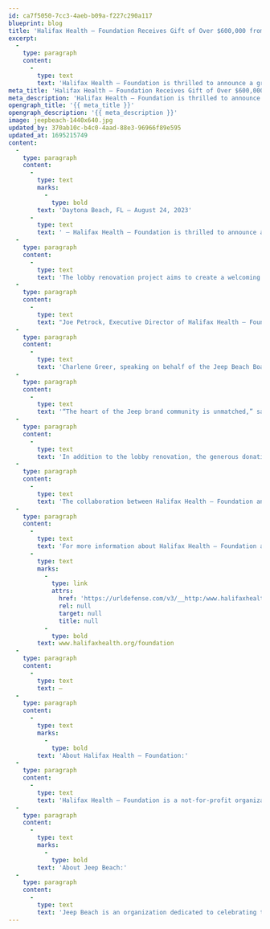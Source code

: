 ```yaml
---
id: ca7f5050-7cc3-4aeb-b09a-f227c290a117
blueprint: blog
title: 'Halifax Health – Foundation Receives Gift of Over $600,000 from Jeep Beach Organization for Renovation of Behavioral Services Lobby'
excerpt:
  -
    type: paragraph
    content:
      -
        type: text
        text: 'Halifax Health – Foundation is thrilled to announce a groundbreaking philanthropic partnership with the Jeep Beach organization, who have generously donated over $600,000 to fund the renovation of the lobby at Halifax Health – Behavioral Services.'
meta_title: 'Halifax Health – Foundation Receives Gift of Over $600,000'
meta_description: 'Halifax Health – Foundation is thrilled to announce a groundbreaking philanthropic partnership with the Jeep Beach organization.'
opengraph_title: '{{ meta_title }}'
opengraph_description: '{{ meta_description }}'
image: jeepbeach-1440x640.jpg
updated_by: 370ab10c-b4c0-4aad-88e3-96966f89e595
updated_at: 1695215749
content:
  -
    type: paragraph
    content:
      -
        type: text
        marks:
          -
            type: bold
        text: 'Daytona Beach, FL – August 24, 2023'
      -
        type: text
        text: ' – Halifax Health – Foundation is thrilled to announce a groundbreaking philanthropic partnership with the Jeep Beach organization, who have generously donated over $600,000 to fund the renovation of the lobby at Halifax Health – Behavioral Services. This transformative gift will not only enhance the physical space but also contribute to the development of crucial mental health counseling programming.'
  -
    type: paragraph
    content:
      -
        type: text
        text: 'The lobby renovation project aims to create a welcoming therapeutic and healing environment that will make a significant impact on young patients, families and staff alike. As part of the renovation, a stunning Jeep Beach mural will be incorporated into the lobby’s design, symbolizing the strength, resilience and sense of adventure that individuals on their mental health journey possess.'
  -
    type: paragraph
    content:
      -
        type: text
        text: "Joe Petrock, Executive Director of Halifax Health – Foundation, expressed his gratitude for the partnership and the positive change it will bring: “We are profoundly grateful to the Jeep Beach organization for their contribution. This generous gift will not only renovate our lobby but also provide a space where children and adolescents seeking behavioral health services can find solace, inspiration and hope. This collaboration will undoubtedly make a lasting difference in our community.”\_ In addition to the contribution from Jeep Beach, 71 MVP Foundation and NASCAR Craftsman Truck Driver Daniel Dye and his father, local businessman Randy Dye have committed the proceeds from their golf outing each year to go towards the project.\_ Dye has taken his campaign, the Race to Stop Suicide, to all of his racing endeavors in an effort to break the stigma associated with mental health.\_ Daniel has coined the phrase, “it’s okay to not be okay and don’t be afraid to talk about your mental wellbeing.”"
  -
    type: paragraph
    content:
      -
        type: text
        text: 'Charlene Greer, speaking on behalf of the Jeep Beach Board, highlighted the organization’s commitment to mental health support: “Jeep Beach is dedicated not only to celebrating the Jeep community but also to making a positive impact on the lives of those around us. We are proud to support Halifax Health – Foundation in their mission to improve mental health services. The Jeep Beach mural will serve as a symbol of unity and strength, reminding everyone that they are not alone in their journey.”'
  -
    type: paragraph
    content:
      -
        type: text
        text: '“The heart of the Jeep brand community is unmatched,” said Jim Morrison, Senior Vice President and Head of Jeep Brand North America. “This year’s Jeep Beach event drew more than 230,000 attendees and 30,000-plus Jeep SUVs. It’s an amazing event led by the Jeep Beach organization, which clearly supports the surrounding area, and to see how that involvement contributes directly back to the community is truly inspiring.”'
  -
    type: paragraph
    content:
      -
        type: text
        text: 'In addition to the lobby renovation, the generous donation from Jeep Beach will also facilitate the introduction of essential mental health counseling programming at Halifax Health – Behavioral Services. This will ensure that children and adolescents in the area have access to the comprehensive support they need to achieve their wellness goals.'
  -
    type: paragraph
    content:
      -
        type: text
        text: 'The collaboration between Halifax Health – Foundation and the Jeep Beach organization exemplifies the power of community partnerships in driving positive change. The impact of this gift will extend far beyond the physical renovation, fostering an environment of healing, support and growth for all who enter Halifax Health – Behavioral Services.'
  -
    type: paragraph
    content:
      -
        type: text
        text: 'For more information about Halifax Health – Foundation and its initiatives, please visit '
      -
        type: text
        marks:
          -
            type: link
            attrs:
              href: 'https://urldefense.com/v3/__http:/www.halifaxhealth.org/foundation__;!!LXKydnYPWvo3!FfyrkeUgjO8mZ3f5Dowppj_DMD8xiws6BwjeDeOYUaVAADZ6vpJrwHemOzdr7Nw36XQ1XrGFT8QEqZJjGdxOrP0$'
              rel: null
              target: null
              title: null
          -
            type: bold
        text: www.halifaxhealth.org/foundation
  -
    type: paragraph
    content:
      -
        type: text
        text: —
  -
    type: paragraph
    content:
      -
        type: text
        marks:
          -
            type: bold
        text: 'About Halifax Health – Foundation:'
  -
    type: paragraph
    content:
      -
        type: text
        text: 'Halifax Health – Foundation is a not-for-profit organization that supports Halifax Health in its mission to provide exceptional healthcare services to the communities it serves. The Foundation engages donors and partners to enhance patient care, fund advanced medical technology, provide new facility improvements, and support vital community programs.'
  -
    type: paragraph
    content:
      -
        type: text
        marks:
          -
            type: bold
        text: 'About Jeep Beach:'
  -
    type: paragraph
    content:
      -
        type: text
        text: 'Jeep Beach is an organization dedicated to celebrating the Jeep community and its passion for adventure, exploration, and giving back. Through various events and initiatives, Jeep Beach seeks to make a positive impact on local communities and charitable causes.'
---
```

